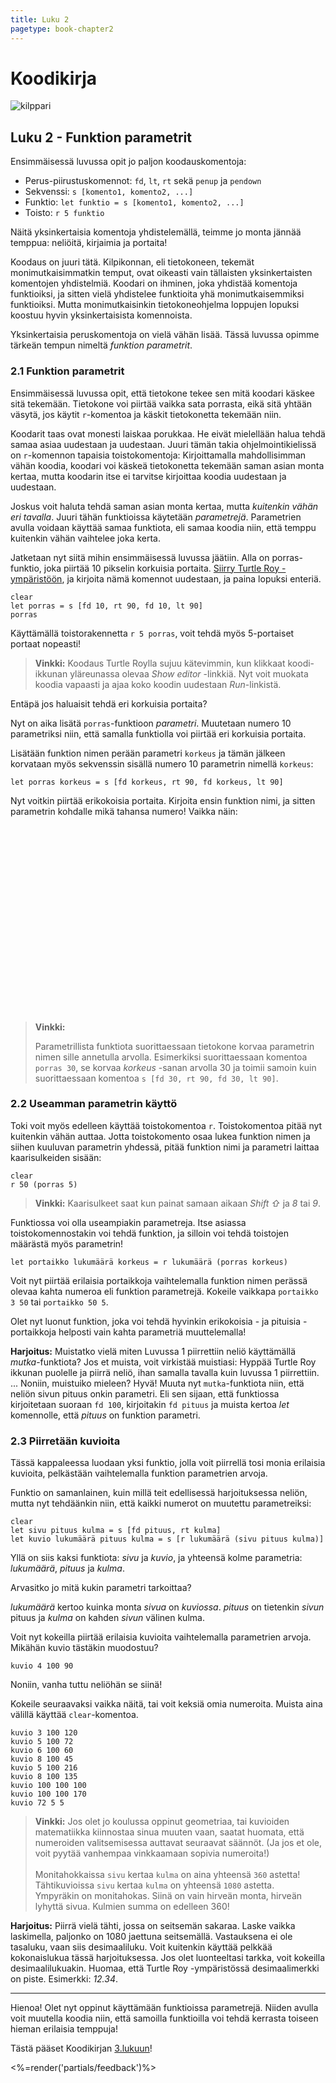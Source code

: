 ```yaml
--- 
title: Luku 2
pagetype: book-chapter2
---
```


# Koodikirja

<div><img id="turtle-character" src="/images/turtle1.png" alt="kilppari"></div>

## Luku 2 - Funktion parametrit

Ensimmäisessä luvussa opit jo paljon koodauskomentoja:

* Perus-piirustuskomennot: `fd`, `lt`, `rt` sekä `penup` ja `pendown`
* Sekvenssi: `s [komento1, komento2, ...]`
* Funktio: `let funktio = s [komento1, komento2, ...]`
* Toisto: `r 5 funktio`

Näitä yksinkertaisia komentoja yhdistelemällä, teimme jo monta jännää temppua: neliöitä, kirjaimia ja portaita!

Koodaus on juuri tätä. Kilpikonnan, eli tietokoneen, tekemät monimutkaisimmatkin temput, ovat oikeasti vain
tällaisten yksinkertaisten komentojen yhdistelmiä. Koodari on ihminen, joka yhdistää komentoja funktioiksi, ja
sitten vielä yhdistelee funktioita yhä monimutkaisemmiksi funktioiksi. Mutta monimutkaisinkin tietokoneohjelma
loppujen lopuksi koostuu hyvin yksinkertaisista komennoista.

Yksinkertaisia peruskomentoja on vielä vähän lisää. Tässä luvussa opimme tärkeän tempun nimeltä *funktion parametrit*.

### 2.1 Funktion parametrit

Ensimmäisessä luvussa opit, että tietokone tekee sen mitä koodari käskee sitä tekemään. Tietokone voi piirtää
vaikka sata porrasta, eikä sitä yhtään väsytä, jos käytit `r`-komentoa ja käskit tietokonetta tekemään niin.

Koodarit taas ovat monesti laiskaa porukkaa. He eivät mielellään halua tehdä samaa asiaa uudestaan ja uudestaan.
Juuri tämän takia ohjelmointikielissä on `r`-komennon tapaisia toistokomentoja: Kirjoittamalla mahdollisimman
vähän koodia, koodari voi käskeä tietokonetta tekemään saman asian monta kertaa, mutta koodarin itse ei tarvitse
kirjoittaa koodia uudestaan ja uudestaan.

Joskus voit haluta tehdä saman asian monta kertaa, mutta *kuitenkin vähän eri tavalla*. Juuri tähän funktioissa
käytetään *parametrejä*. Parametrien avulla voidaan käyttää samaa funktiota, eli samaa koodia niin, että temppu
kuitenkin vähän vaihtelee joka kerta.

Jatketaan nyt siitä mihin ensimmäisessä luvussa jäätiin. Alla on porras-funktio, joka piirtää 10 pikselin korkuisia portaita.
[Siirry Turtle Roy -ympäristöön](http://www.turtle-roy.com), ja kirjoita nämä komennot uudestaan, ja paina lopuksi
enteriä.

    clear
    let porras = s [fd 10, rt 90, fd 10, lt 90]
    porras

Käyttämällä toistorakennetta `r 5 porras`, voit tehdä myös 5-portaiset portaat nopeasti!

<blockquote class="cloud2">
  <strong>Vinkki:</strong>
  Koodaus Turtle Roylla sujuu kätevimmin, kun klikkaat koodi-ikkunan yläreunassa olevaa <i>Show editor</i> -linkkiä.
  Nyt voit muokata koodia vapaasti ja ajaa koko koodin uudestaan <i>Run</i>-linkistä.
  <div class="robot"></div>
</blockquote>

Entäpä jos haluaisit tehdä eri korkuisia portaita?

Nyt on aika lisätä `porras`-funktioon *parametri*. Muutetaan numero 10 parametriksi niin, että samalla funktiolla
voi piirtää eri korkuisia portaita.

Lisätään funktion nimen perään parametri `korkeus` ja tämän
jälkeen korvataan myös sekvenssin sisällä numero 10 parametrin nimellä `korkeus`:

    let porras korkeus = s [fd korkeus, rt 90, fd korkeus, lt 90]

Nyt voitkin piirtää erikokoisia portaita. Kirjoita ensin funktion nimi, ja sitten parametrin kohdalle mikä tahansa numero!
Vaikka näin:

<div class="turtle-diagram" style="width:400px;height:300px;" 
  id="suunnat1-diagram" 
  data-commands='[["fd",[30]],["rt",[90]],["fd",[30]],["lt",[90]],["fd",[25]],["rt",[90]],["fd",[25]],["lt",[90]],["fd",[20]],["rt",[90]],["fd",[20]],["lt",[90]],["fd",[15]],["rt",[90]],["fd",[15]],["lt",[90]],["fd",[10]],["rt",[90]],["fd",[10]],["lt",[90]],["penup",[]],["lt",[90]],["fd",[300]],["rt",[90]],["text",["clear"]],["fd",[-20]],["text",["porras 30"]],["fd",[-20]],["text",["porras 25"]],["fd",[-20]],["text",["porras 20"]],["fd",[-20]],["text",["porras 15"]],["fd",[-20]],["text",["porras 10"]],["fd",[-20]]]'
  data-offsetx='-40'
  data-offsety='50'
></div>

<blockquote>
  <strong>Vinkki:</strong>
<p>Parametrillista funktiota suorittaessaan tietokone korvaa parametrin nimen sille annetulla arvolla. Esimerkiksi suorittaessaan
komentoa <code>porras 30</code>, se korvaa <i>korkeus</i> -sanan arvolla 30 ja toimii samoin kuin suorittaessaan komentoa
<code>s [fd 30, rt 90, fd 30, lt 90]</code>.</p>
  <div class="robot"></div>
</blockquote>

### 2.2 Useamman parametrin käyttö

Toki voit myös edelleen käyttää toistokomentoa `r`. Toistokomentoa pitää nyt kuitenkin vähän auttaa. Jotta toistokomento osaa
lukea funktion nimen ja siihen kuuluvan parametrin yhdessä, pitää funktion nimi ja parametri laittaa kaarisulkeiden sisään:

    clear
    r 50 (porras 5)

<blockquote class="cloud-small">
  <strong>Vinkki:</strong> Kaarisulkeet saat kun painat samaan aikaan <em class="key">Shift ⇧</em> ja <em class="key">8</em>
  tai <em class="key">9</em>.
  <div class="robot"></div>
</blockquote>


Funktiossa voi olla useampiakin parametreja. Itse asiassa toistokomennostakin voi tehdä funktion, ja silloin voi tehdä toistojen
määrästä myös parametrin!

    let portaikko lukumäärä korkeus = r lukumäärä (porras korkeus)

Voit nyt piirtää erilaisia portaikkoja vaihtelemalla funktion nimen perässä olevaa kahta numeroa eli funktion parametrejä.
Kokeile vaikkapa `portaikko 3 50` tai `portaikko 50 5`.

Olet nyt luonut funktion, joka voi tehdä hyvinkin erikokoisia - ja pituisia - portaikkoja helposti vain
kahta parametriä muuttelemalla!

**Harjoitus:** Muistatko vielä miten Luvussa 1 piirrettiin neliö käyttämällä *mutka*-funktiota? Jos et muista, voit
virkistää muistiasi: Hyppää Turtle Roy ikkunan puolelle ja piirrä neliö, ihan samalla tavalla kuin luvussa 1 piirrettiin.
... Noniin, muistuiko mieleen? Hyvä! Muuta nyt `mutka`-funktiota niin, että neliön sivun pituus onkin parametri. Eli
sen sijaan, että funktiossa kirjoitetaan suoraan `fd 100`, kirjoitakin `fd pituus` ja muista kertoa *let* komennolle,
että *pituus* on funktion parametri.

### 2.3 Piirretään kuvioita

Tässä kappaleessa luodaan yksi funktio, jolla voit piirrellä tosi monia erilaisia kuvioita, pelkästään vaihtelemalla
funktion parametrien arvoja.

Funktio on samanlainen, kuin millä teit edellisessä harjoituksessa neliön, mutta nyt tehdäänkin niin, että kaikki numerot
on muutettu parametreiksi:

    clear
    let sivu pituus kulma = s [fd pituus, rt kulma]
    let kuvio lukumäärä pituus kulma = s [r lukumäärä (sivu pituus kulma)]

Yllä on siis kaksi funktiota: *sivu* ja *kuvio*, ja yhteensä kolme parametria: *lukumäärä*, *pituus* ja *kulma*.

Arvasitko jo mitä kukin parametri tarkoittaa?

*lukumäärä* kertoo kuinka monta *sivua* on *kuviossa*. *pituus* on tietenkin *sivun* pituus ja *kulma* on kahden
*sivun* välinen kulma.

Voit nyt kokeilla piirtää erilaisia kuvioita vaihtelemalla parametrien arvoja. Mikähän kuvio tästäkin muodostuu?

    kuvio 4 100 90

Noniin, vanha tuttu neliöhän se siinä!

Kokeile seuraavaksi vaikka näitä, tai voit keksiä omia numeroita. Muista aina välillä käyttää `clear`-komentoa.

    kuvio 3 100 120
    kuvio 5 100 72
    kuvio 6 100 60
    kuvio 8 100 45
    kuvio 5 100 216
    kuvio 8 100 135
    kuvio 100 100 100
    kuvio 100 100 170
    kuvio 72 5 5

<blockquote class="cloud-huge">
  <strong>Vinkki:</strong> Jos olet jo koulussa oppinut geometriaa, tai kuvioiden matematiikka kiinnostaa sinua
  muuten vaan, saatat huomata, että numeroiden valitsemisessa auttavat seuraavat säännöt. (Ja jos et ole, voit pyytää
  vanhempaa vinkkaamaan sopivia numeroita!)<br />
  <br />
  Monitahokkaissa <code>sivu</code> kertaa <code>kulma</code> on aina yhteensä <code>360</code> astetta!<br />
  Tähtikuvioissa <code>sivu</code> kertaa <code>kulma</code> on yhteensä <code>1080</code> astetta.<br />
  Ympyräkin on monitahokas. Siinä on vain hirveän monta, hirveän lyhyttä sivua. Kulmien summa on edelleen 360!
  <div class="robot"></div>
</blockquote>


**Harjoitus:** Piirrä vielä tähti, jossa on seitsemän sakaraa. Laske vaikka laskimella, paljonko on 1080 jaettuna
seitsemällä. Vastauksena ei ole tasaluku, vaan siis desimaaliluku. Voit kuitenkin käyttää pelkkää kokonaislukua
tässä harjoituksessa. Jos olet luonteeltasi tarkka, voit kokeilla desimaalilukuakin. Huomaa, että Turtle Roy
-ympäristössä desimaalimerkki on piste. Esimerkki: *12.34*.

***

Hienoa! Olet nyt oppinut käyttämään funktioissa parametrejä. Niiden avulla voit muutella koodia niin, että
samoilla funktioilla voi tehdä kerrasta toiseen hieman erilaisia temppuja!

Tästä pääset Koodikirjan [3.lukuun](/luku3/)!


<%=render('partials/feedback')%>
